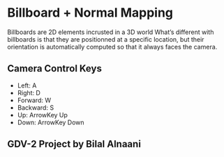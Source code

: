 # Billboard + Normal Mapping

Billboards are 2D elements incrusted in a 3D world
What’s different with billboards is that they are positionned at a specific location, 
but their orientation is automatically computed so that it always faces the camera.

## Camera Control Keys
* Left: A
* Right: D
* Forward: W
* Backward: S
* Up: ArrowKey Up
* Down: ArrowKey Down



## GDV-2 Project by Bilal Alnaani
